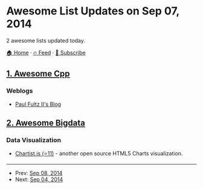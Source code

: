 # Awesome List Updates on Sep 07, 2014

2 awesome lists updated today.

[🏠 Home](/README.md) · [🔥 Feed](https://test.trackawesomelist.com/feed.xml) · [📮 Subscribe](https://trackawesomelist.us17.list-manage.com/subscribe?u=d2f0117aa829c83a63ec63c2f&id=36a103854c)



## [1. Awesome Cpp](/content/fffaraz/awesome-cpp/README.md)

### Weblogs

*   [Paul Fultz II's Blog](http://pfultz2.com/blog/)

## [2. Awesome Bigdata](/content/newTendermint/awesome-bigdata/README.md)

### Data Visualization

*   [Chartist.js (⭐11)](https://github.com/gionkunz/chartist-js) - another open source HTML5 Charts visualization.

---

- Prev: [Sep 08, 2014](/content/2014/09/08/README.md)
- Next: [Sep 04, 2014](/content/2014/09/04/README.md)